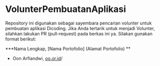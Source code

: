 # VolunterPembuatanAplikasi

Repository ini digunakan sebagai sayembara pencarian volunter untuk pembuatan aplikasi Dicoding. Jika Anda tertarik untuk menjadi Volunter, silahkan lakukan PR (pull-request) pada berkas ini ya. Silakan gunakan format berikut:

**\*Nama Lengkap, [Nama Portofolio] (Alamat Portofolio) **

* Oon Arfiandwi, [oo.or.id](https://oo.or.id)/
